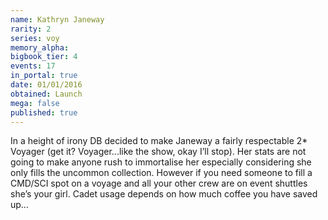 ```yaml
---
name: Kathryn Janeway
rarity: 2
series: voy
memory_alpha:
bigbook_tier: 4
events: 17
in_portal: true
date: 01/01/2016
obtained: Launch
mega: false
published: true
---
```


In a height of irony DB decided to make Janeway a fairly respectable 2* Voyager (get it? Voyager...like the show, okay I’ll stop). Her stats are not going to make anyone rush to immortalise her especially considering she only fills the uncommon collection. However if you need someone to fill a CMD/SCI spot on a voyage and all your other crew are on event shuttles she’s your girl. Cadet usage depends on how much coffee you have saved up…
